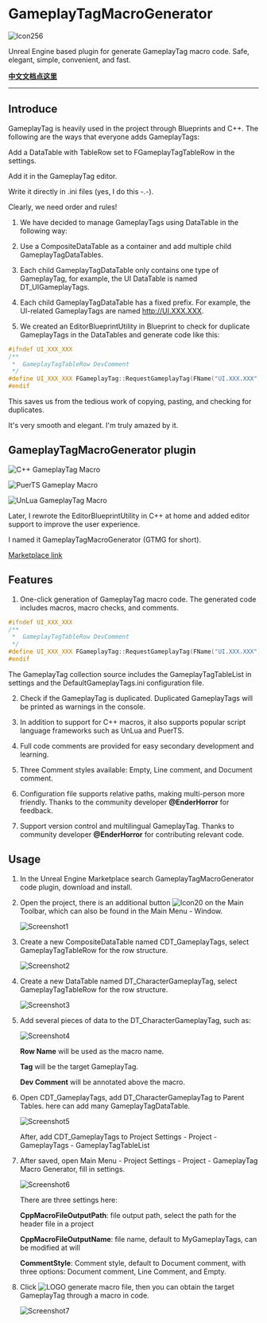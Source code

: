 # GameplayTagMacroGenerator

![Icon256](https://raw.githubusercontent.com/shpz/GameplayTagMacroGenerator/master/images/Icon256.png "LOGO")

Unreal Engine based plugin for generate GameplayTag macro code. Safe, elegant, simple, convenient, and fast.

[**中文文档点这里**](https://zhuanlan.zhihu.com/p/617792556)

---------

## Introduce
GameplayTag is heavily used in the project through Blueprints and C++. The following are the ways that everyone adds GameplayTags:

Add a DataTable with TableRow set to FGameplayTagTableRow in the settings.

Add it in the GameplayTag editor.

Write it directly in .ini files (yes, I do this -.-).

Clearly, we need order and rules!

1. We have decided to manage GameplayTags using DataTable in the following way:

2. Use a CompositeDataTable as a container and add multiple child GameplayTagDataTables.

3. Each child GameplayTagDataTable only contains one type of GameplayTag, for example, the UI DataTable is named DT_UIGameplayTags.

4. Each child GameplayTagDataTable has a fixed prefix. For example, the UI-related GameplayTags are named http://UI.XXX.XXX.

5. We created an EditorBlueprintUtility in Blueprint to check for duplicate GameplayTags in the DataTables and generate code like this:
``` C++
#ifndef UI_XXX_XXX
/**
 *	GameplayTagTableRow DevComment
 */
#define UI_XXX_XXX FGameplayTag::RequestGameplayTag(FName("UI.XXX.XXX"))
#endif
```

This saves us from the tedious work of copying, pasting, and checking for duplicates.

It's very smooth and elegant. I'm truly amazed by it.

## GameplayTagMacroGenerator plugin

![C++ GameplayTag Macro](https://github.com/shpz/GameplayTagMacroGenerator/assets/23391532/5ee30943-73d9-43d3-bdf0-e0b035e7b5ea)

![PuerTS Gameplay Macro](https://github.com/shpz/GameplayTagMacroGenerator/assets/23391532/bb372095-24df-4354-a623-ef43b8784ebc)

![UnLua GameplayTag Macro](https://github.com/shpz/GameplayTagMacroGenerator/assets/23391532/e1fb780b-2ae2-42ff-ab17-a83bfa1e35be)

Later, I rewrote the EditorBlueprintUtility in C++ at home and added editor support to improve the user experience.

I named it GameplayTagMacroGenerator (GTMG for short).

[Marketplace link](https://www.unrealengine.com/marketplace/zh-CN/product/7fcb315a0984496092e5ee3bc48b2606)

## Features

1. One-click generation of GameplayTag macro code. The generated code includes macros, macro checks, and comments.
``` C++
#ifndef UI_XXX_XXX
/**
 *	GameplayTagTableRow DevComment
 */
#define UI_XXX_XXX FGameplayTag::RequestGameplayTag(FName("UI.XXX.XXX"))
#endif
```
The GameplayTag collection source includes the GameplayTagTableList in settings and the DefaultGameplayTags.ini configuration file.

2. Check if the GameplayTag is duplicated. Duplicated GameplayTags will be printed as warnings in the console.

3. In addition to support for C++ macros, it also supports popular script language frameworks such as UnLua and PuerTS.

4. Full code comments are provided for easy secondary development and learning.

5. Three Comment styles available: Empty, Line comment, and Document comment.

6. Configuration file supports relative paths, making multi-person more friendly. Thanks to the community developer **@EnderHorror** for feedback.

7. Support version control and multilingual GameplayTag. Thanks to community developer **@EnderHorror** for contributing relevant code.

## Usage

1. In the Unreal Engine Marketplace search GameplayTagMacroGenerator code plugin, download and install.

2. Open the project, there is an additional button ![Icon20](https://raw.githubusercontent.com/shpz/GameplayTagMacroGenerator/master/images/Icon20.png "LOGO") on the Main Toolbar, which can also be found in the Main Menu - Window.

    ![Screenshot1](https://raw.githubusercontent.com/shpz/GameplayTagMacroGenerator/master/images/Screenshot1.png)

3. Create a new CompositeDataTable named CDT_GameplayTags, select GameplayTagTableRow for the row structure.

    ![Screenshot2](https://raw.githubusercontent.com/shpz/GameplayTagMacroGenerator/master/images/Screenshot2.png)

4. Create a new DataTable named DT_CharacterGameplayTag, select GameplayTagTableRow for the row structure.

    ![Screenshot3](https://raw.githubusercontent.com/shpz/GameplayTagMacroGenerator/master/images/Screenshot3.png)

5. Add several pieces of data to the DT_CharacterGameplayTag, such as:

    ![Screenshot4](https://raw.githubusercontent.com/shpz/GameplayTagMacroGenerator/master/images/Screenshot4.png)

    **Row Name** will be used as the macro name. 

    **Tag** will be the target GameplayTag. 

    **Dev Comment** will be annotated above the macro.

6. Open CDT_GameplayTags, add DT_CharacterGameplayTag to Parent Tables. here can add many GameplayTagDataTable. 

    ![Screenshot5](https://raw.githubusercontent.com/shpz/GameplayTagMacroGenerator/master/images/Screenshot5.png)

    After, add CDT_GameplayTags to Project Settings - Project - GameplayTags - GameplayTagTableList

7. After saved, open Main Menu - Project Settings - Project - GameplayTag Macro Generator, fill in settings.

    ![Screenshot6](https://raw.githubusercontent.com/shpz/GameplayTagMacroGenerator/master/images/Screenshot6.png)

    There are three settings here:

    **CppMacroFileOutputPath**: file output path, select the path for the header file in a project

    **CppMacroFileOutputName**: file name, default to MyGameplayTags, can be modified at will

    **CommentStyle**: Comment style, default to Document comment, with three options: Document comment, Line Comment, and Empty.

8. Click ![LOGO](https://raw.githubusercontent.com/shpz/GameplayTagMacroGenerator/master/images/Icon20.png "LOGO") generate macro file, then you can obtain the target GameplayTag through a macro in code.

    ![Screenshot7](https://raw.githubusercontent.com/shpz/GameplayTagMacroGenerator/master/images/Screenshot8.png)
